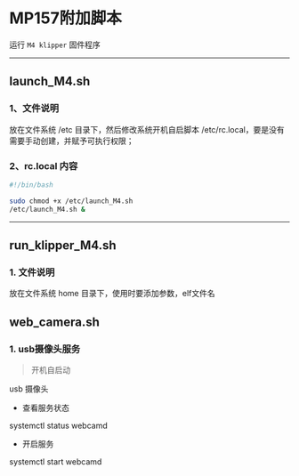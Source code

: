 
# MP157附加脚本

运行 `M4 klipper` 固件程序

---

## launch_M4.sh

### 1、文件说明

放在文件系统 /etc 目录下，然后修改系统开机自启脚本 /etc/rc.local，要是没有需要手动创建，并赋予可执行权限；

### 2、rc.local 内容

``` bash
#!/bin/bash

sudo chmod +x /etc/launch_M4.sh
/etc/launch_M4.sh &
```
---

## run_klipper_M4.sh

### 1. 文件说明

放在文件系统 home 目录下，使用时要添加参数，elf文件名

## web_camera.sh

### 1. usb摄像头服务

> 开机自启动

usb 摄像头

- 查看服务状态

systemctl status webcamd

- 开启服务

systemctl start webcamd

